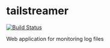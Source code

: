 tailstreamer
============

[![Build Status](https://travis-ci.org/joeattardi/tailstreamer.png?branch=master)](https://travis-ci.org/joeattardi/tailstreamer)

Web application for monitoring log files
